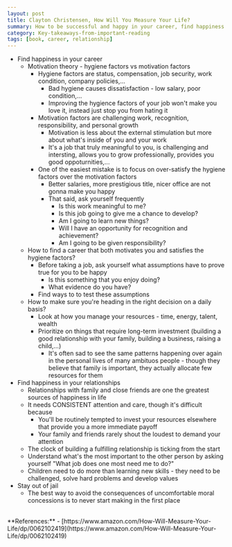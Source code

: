 ```yaml
---
layout: post
title: Clayton Christensen, How Will You Measure Your Life?
summary: How to be successful and happy in your career, find happiness in relationships, live a life of integrity
category: Key-takeaways-from-important-reading
tags: [book, career, relationship]
---
```


- Find happiness in your career
  - Motivation theory - hygiene factors vs motivation factors
    - Hygiene factors are status, compensation, job security, work condition, company policies,...
      - Bad hygiene causes dissatisfaction - low salary, poor condition,...
      - Improving the hygience factors of your job won't make you love it, instead just stop you from hating it
    - Motivation factors are challenging work, recognition, responsibility, and personal growth
      - Motivation is less about the external stimulation but more about what's inside of you and your work
      - It's a job that truly meaningful to you, is challenging and intersting, allows you to grow professionally, provides you good oppoturnities,...
    - One of the easiest mistake is to focus on over-satisfy the hygiene factors over the motivation factors
      - Better salaries, more prestigious title, nicer office are not gonna make you happy
      - That said, ask yourself frequently
        - Is this work meaningful to me?
        - Is this job going to give me a chance to develop?
        - Am I going to learn new things?
        - Will I have an opportunity for recognition and achievement?
        - Am I going to be given responsibility?
  - How to find a career that both motivates you and satisfies the hygiene factors?
    - Before taking a job, ask yourself what assumptions have to prove true for you to be happy
      - Is this something that you enjoy doing?
      - What evidence do you have?
    - Find ways to to test these assumptions
  - How to make sure you're heading in the right decision on a daily basis?
    - Look at how you manage your resources - time, energy, talent, wealth
    - Prioritize on things that require long-term investment (building a good relationship with your family, building a business, raising a child,...)
      - It's often sad to see the same patterns happening over again in the personal lives of many ambituos people - though they believe that family is important, they actually allocate few resources for them
- Find happiness in your relationships
  - Relationships with family and close friends are one the greatest sources of happiness in life
  - It needs CONSISTENT attention and care, though it's difficult because
    - You'll be routinely tempted to invest your resources elsewhere that provide you a more immediate payoff
    - Your family and friends rarely shout the loudest to demand your attention
  - The clock of building a fulfilling relationship is ticking from the start
  - Understand what's the most important to the other person by asking yourself "What job does one most need me to do?"
  - Children need to do more than learning new skills - they need to be challenged, solve hard problems and develop values
- Stay out of jail
  - The best way to avoid the consequences of uncomfortable moral concessions is to never start making in the first place

<br>
**References:**
- [https://www.amazon.com/How-Will-Measure-Your-Life/dp/0062102419](https://www.amazon.com/How-Will-Measure-Your-Life/dp/0062102419)
